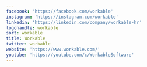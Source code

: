 ```yaml
---
facebook: 'https://facebook.com/workable'
instagram: 'https://instagram.com/workable'
linkedin: 'https://linkedin.com/company/workable-hr'
logohandle: workable
sort: workable
title: Workable
twitter: workable
website: 'https://www.workable.com/'
youtube: 'https://youtube.com/c/WorkableSoftware'
---
```

